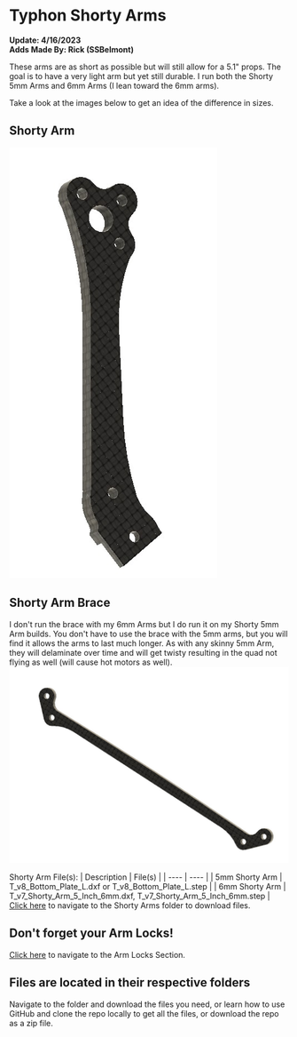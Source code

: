 # Typhon Shorty Arms 
**Update: 4/16/2023** <br>
**Adds Made By: Rick (SSBelmont)**

These arms are as short as possible but will still allow for a 5.1" props.  The goal is to have a very light arm but yet still durable.  I run both the Shorty 5mm Arms and 6mm Arms (I lean toward the 6mm arms).

Take a look at the images below to get an idea of the difference in sizes.

## Shorty Arm
![](/Images/Shorty_Arms/Shorty_Arm.jpg)

## Shorty Arm Brace
I don't run the brace with my 6mm Arms but I do run it on my Shorty 5mm Arm builds.  You don't have to use the brace with the 5mm arms, but you will find it allows the arms to last much longer.  As with any skinny 5mm Arm, they will delaminate over time and will get twisty resulting in the quad not flying as well (will cause hot motors as well).
![](/Images/Shorty_Arms/Shorty_Arm_Brace_3mm.jpg)


Shorty Arm File(s):
| Description | File(s) |
| ---- | ---- |
| 5mm Shorty Arm | T_v8_Bottom_Plate_L.dxf or T_v8_Bottom_Plate_L.step |
| 6mm Shorty Arm | T_v7_Shorty_Arm_5_Inch_6mm.dxf, T_v7_Shorty_Arm_5_Inch_6mm.step |
[Click here](/Shorty%20Arms) to navigate to the Shorty Arms folder to download files.

## Don't forget your Arm Locks!
[Click here](/Arm%20Locks/Readme.md) to navigate to the Arm Locks Section.

## Files are located in their respective folders
Navigate to the folder and download the files you need, or learn how to use GitHub and clone the repo locally to get all the files, or download the repo as a zip file.



